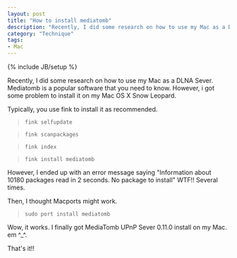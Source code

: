 ```yaml
---
layout: post
title: "How to install mediatomb"
description: "Recently, I did some research on how to use my Mac as a DLNA Sever. Mediatomb is a popular software that you need to know. However, i got some problem to install it on my Mac OS X Snow Leopard."
category: "Technique"
tags:
- Mac
---
```

{% include JB/setup %} 

Recently, I did some research on how to use my Mac as a DLNA Sever. Mediatomb is a popular software that you need to know. However, i got some problem to install it on my Mac OS X Snow Leopard.

Typically, you use fink to install it as recommended.

> `fink selfupdate` 
 
> `fink scanpackages`
 
> `fink index`

> `fink install mediatomb`


However, I ended up with an error message saying "Information about 10180 packages read in 2 seconds. No package to install" WTF!! Several times.



Then, I thought Macports might work.

> `sudo port install mediatomb`
> 	

Wow, it works. I finally got MediaTomb UPnP Sever 0.11.0 install on my Mac. em ^_^.

That's it!!
